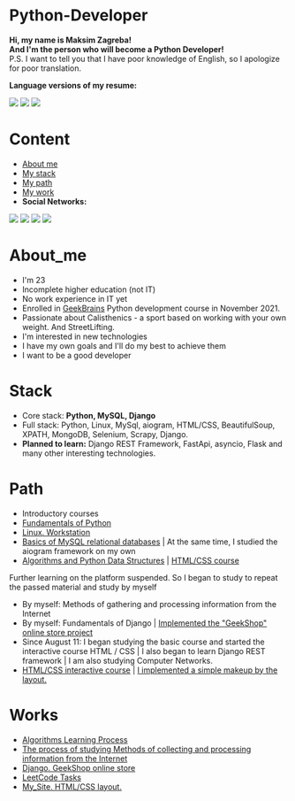 # Python-Developer

<p><b>Hi, my name is Maksim Zagreba! <br>And I'm the person who will become a Python Developer!</b><br>
 P.S. I want to tell you that I have poor knowledge of English, so I apologize for poor translation.<br></p>
<b>Language versions of my resume:</b>
<p><a href="https://github.com/finger-to-the-sky/resume"><img src="https://cdn-icons-png.flaticon.com/32/555/555417.png"><a/>
<a href="https://github.com/finger-to-the-sky/resume/tree/Russian"><img src="https://cdn-icons-png.flaticon.com/32/555/555451.png"><a/>
<a href="https://github.com/finger-to-the-sky/resume/tree/Ukrainian"><img src="https://cdn-icons-png.flaticon.com/32/206/206707.png"><a/></p>


# Content

- [About me](#About_me)
- [My stack](#Stack)
- [My path](#Path)
- [My work](#Works)
- <b>Social Networks:</b>

<a href="https://www.linkedin.com/in/maxim-zaghreba-6636a0231/"><img src="https://cdn-icons-png.flaticon.com/32/145/145807.png"><a/>
<a href="https://t.me/ZagMakk"><img src="https://cdn-icons-png.flaticon.com/32/2111/2111646.png"><a/>
<a href="https://www.instagram.com/maksim_zaghreba/"><img src="https://cdn-icons-png.flaticon.com/32/2111/2111463.png"><a/>
<a href="https://www.facebook.com/profile.php?id=100028229644209"><img src="https://cdn-icons-png.flaticon.com/32/1384/1384053.png"><a/>


# About_me

- I'm 23
- Incomplete higher education (not IT)
- No work experience in IT yet
- Enrolled in <a href="https://gb.ru/">GeekBrains</a> Python development course in November 2021.
- Passionate about Calisthenics - a sport based on working with your own weight. And StreetLifting.
- I'm interested in new technologies
- I have my own goals and I'll do my best to achieve them
- I want to be a good developer



# Stack

- Core stack: <b>Python, MySQL, Django</b>
- Full stack: Python, Linux, MySql, aiogram, HTML/CSS, BeautifulSoup, XPATH, MongoDB, Selenium, Scrapy, Django.<br>
- <b>Planned to learn:</b> Django REST Framework, FastApi, asyncio, Flask and many other interesting technologies.



# Path

- Introductory courses
- <a href='https://drive.google.com/file/d/1SDKgSSX7E5KNRFqblBbqHfkghNs22re2/view'>Fundamentals of Python</a>
- <a href='https://drive.google.com/file/d/1SdMRiEV2-m3mg56VUNTKlxnXt2YNEr0O/view?usp=sharing'>Linux. Workstation</a>
- <a href="https://drive.google.com/file/d/1AVcj_mptVeTrRq2Fuzum21eMn4UXN8jz/view?usp=sharing">Basics of MySQL relational databases</a> | At the same time, I studied the aiogram framework on my own
- <a href="https://drive.google.com/file/d/1QnGBOa1SVIbzj30FfV1QlFQwkEbO5iTl/view?usp=sharing">Algorithms and Python Data Structures</a> | <a href="https://drive.google.com/file/d/1iN0CFkrW7LW8li2QCzS4CHEsNFJOZYOG/view?usp=sharing">HTML/CSS course</a>
<p>Further learning on the platform suspended. So I began to study to repeat the passed material and study by myself</p>

- By myself: Methods of gathering and processing information from the Internet
- By myself: Fundamentals of Django | <a href="https://github.com/finger-to-the-sky/geekshop-server">Implemented the "GeekShop" online store project</a>
- Since August 11: I began studying the basic course and started the interactive course HTML / CSS | I also began to learn Django REST framework | I am also studying Computer Networks.
- <a href="">HTML/CSS interactive course</a> | <a href="https://github.com/finger-to-the-sky/My_Site">I implemented a simple makeup by the layout.</a>


# Works

- <a href="https://github.com/finger-to-the-sky/Algorithms">Algorithms Learning Process</a>
- <a href="https://github.com/finger-to-the-sky/Methods_Parsing_Scraping">The process of studying Methods of collecting and processing information from the Internet</a>
- <a href="https://github.com/finger-to-the-sky/geekshop-server">Django. GeekShop online store</a>
- <a href="https://github.com/finger-to-the-sky/LeetCode">LeetCode Tasks</a>
- <a href="https://github.com/finger-to-the-sky/My_Site">My_Site. HTML/CSS layout.</a>



